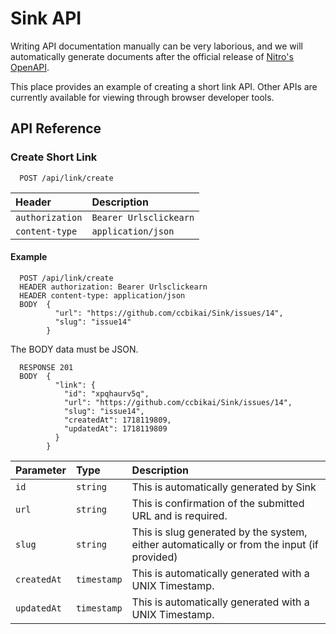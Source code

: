 # Sink API

Writing API documentation manually can be very laborious, and we will automatically generate documents after the official release of [Nitro's OpenAPI](https://nitro.unjs.io/config#openapi).

This place provides an example of creating a short link API. Other APIs are currently available for viewing through browser developer tools.

## API Reference

### Create Short Link

```http
  POST /api/link/create
```

| Header | Description                |
| :----- | :------------------------- |
| `authorization` | `Bearer Urlsclickearn` |
| `content-type` | `application/json` |

#### Example

```http
  POST /api/link/create
  HEADER authorization: Bearer Urlsclickearn
  HEADER content-type: application/json
  BODY  {
          "url": "https://github.com/ccbikai/Sink/issues/14",
          "slug": "issue14"
        }
```

The BODY data must be JSON.

```http
  RESPONSE 201
  BODY  {
          "link": {
            "id": "xpqhaurv5q",
            "url": "https://github.com/ccbikai/Sink/issues/14",
            "slug": "issue14",
            "createdAt": 1718119809,
            "updatedAt": 1718119809
          }
        }
```

| Parameter | Type     | Description                |
| :-------- | :------- | :------------------------- |
| `id`     | `string` | This is automatically generated by Sink |
| `url`    | `string`   | This is confirmation of the submitted URL and is required. |
| `slug`  | `string` | This is slug generated by the system, either automatically or from the input (if provided) |
| `createdAt`     | `timestamp` | This is automatically generated with a UNIX Timestamp. |
| `updatedAt`     | `timestamp` | This is automatically generated with a UNIX Timestamp. |
